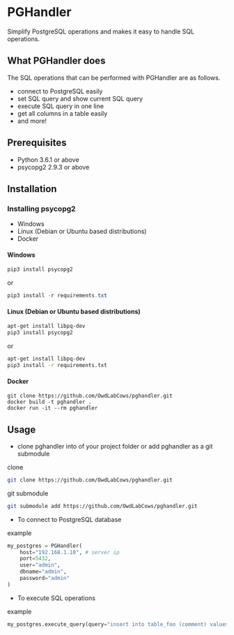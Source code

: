 # PGHandler

Simplify PostgreSQL operations and makes it easy to handle SQL operations.



## What PGHandler does


The SQL operations that can be performed with PGHandler are as follows.

- connect to PostgreSQL easily
- set SQL query and show current SQL query
- execute SQL query in one line
- get all columns in a table easily
- and more!

## Prerequisites

- Python 3.6.1 or above
- psycopg2 2.9.3 or above



## Installation

### Installing psycopg2

- Windows
- Linux (Debian or Ubuntu based distributions)
- Docker

#### Windows

```powershell
pip3 install psycopg2
```

or

```powershell
pip3 install -r requirements.txt
```

#### Linux (Debian or Ubuntu based distributions)

```sh
apt-get install libpq-dev
pip3 install psycopg2
```

or

```sh
apt-get install libpq-dev
pip3 install -r requirements.txt
```

#### Docker

```
git clone https://github.com/OwdLabCows/pghandler.git
docker build -t pghandler .
docker run -it --rm pghandler
```

## Usage

- clone pghandler into of your project folder or add pghandler as a git submodule

clone
```sh
git clone https://github.com/OwdLabCows/pghandler.git
```

git submodule
```sh
git submodule add https://github.com/OwdLabCows/pghandler.git
```

- To connect to PostgreSQL database

example
```python
my_postgres = PGHandler(
    host="192.168.1.10", # server ip
    port=5432,
    user="admin",
    dbname="admin",
    password="admin"
)
```

- To execute SQL operations

example
```python
my_postgres.execute_query(query="insert into table_foo (comment) values ('foo') ;", fetch_all=True)
```
